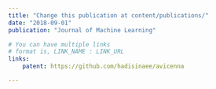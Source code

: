 ```yaml
---
title: "Change this publication at content/publications/"
date: "2018-09-01"
publication: "Journal of Machine Learning"

# You can have multiple links
# format is, LINK_NAME : LINK_URL
links:
    patent: https://github.com/hadisinaee/avicenna

---
```



